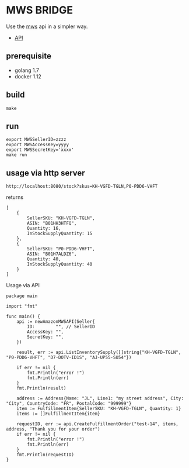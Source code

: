 # MWS BRIDGE

Use the [mws](https://developer.amazonservices.com/) api in a simpler way.

* [API](https://developer.amazonservices.fr/gp/mws/docs.html)

## prerequisite

* golang 1.7
* docker 1.12

## build

`make`

## run

```
export MWSSellerID=zzzz
export MWSAccessKey=yyyy
export MWSSecretKey='xxxx'
make run
```

## usage via http server
```
http://localhost:8080/stock?skus=KH-VGFD-TGLN,P0-PDD6-VHFT
```
returns
```
[
	{
		SellerSKU: "KH-VGFD-TGLN",
		ASIN: "B01HH3HTFQ",
		Quantity: 16,
		InStockSupplyQuantity: 15
	},
	{
		SellerSKU: "P0-PDD6-VHFT",
		ASIN: "B01H7ALDZ6",
		Quantity: 40,
		InStockSupplyQuantity: 40
	}
]
```

Usage via API
```
package main

import "fmt"

func main() {
	api := newAmazonMWSAPI(Seller{
		ID:        "", // SellerID
		AccessKey: "",
		SecretKey: "",
	})

	result, err := api.ListInventorySupply([]string{"KH-VGFD-TGLN", "P0-PDD6-VHFT", "D7-DOTV-ID1S", "AJ-UP55-SU54"})

	if err != nil {
		fmt.Println("error !")
		fmt.Println(err)
	}
	fmt.Println(result)

	address := Address{Name: "JL", Line1: "my street address", City: "City", CountryCode: "FR", PostalCode: "999999"}
	item := FulfillmentItem{SellerSKU: "KH-VGFD-TGLN", Quantity: 1}
	items := []FulfillmentItem{item}

	requestID, err := api.CreateFulfillmentOrder("test-14", items, address, "Thank you for your order")
	if err != nil {
		fmt.Println("error !")
		fmt.Println(err)
	}
	fmt.Println(requestID)
}

```
